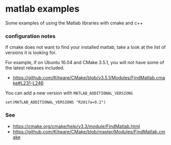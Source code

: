 matlab examples
===

Some examples of using the Matlab libraries with cmake and c++

### configuration notes

If cmake does not want to find your installed matlab, take a look at the list of versions it is looking for.

For example, if on Ubuntu 16.04 and CMake 3.5.1, you will not have some of the latest releases included.

- https://github.com/Kitware/CMake/blob/v3.5.1/Modules/FindMatlab.cmake#L231-L246

You can add a new version with `MATLAB_ADDITIONAL_VERSIONS`

  `set(MATLAB_ADDITIONAL_VERSIONS "R2017a=9.2")` 

### See
- https://cmake.org/cmake/help/v3.3/module/FindMatlab.html
- https://github.com/Kitware/CMake/blob/master/Modules/FindMatlab.cmake
